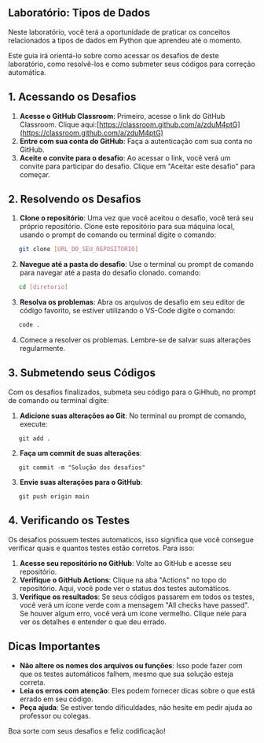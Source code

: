 ## Laboratório: Tipos de Dados

Neste laboratório, você terá a oportunidade de praticar os conceitos relacionados a tipos de dados em Python que aprendeu até o momento.

Este guia irá orientá-lo sobre como acessar os desafios de deste laboratório, como resolvê-los e como submeter seus códigos para correção automática.

## 1. Acessando os Desafios

1. **Acesse o GitHub Classroom**: Primeiro, acesse o link do GitHub Classroom. Clique aqui:[https://classroom.github.com/a/zduM4ptG](https://classroom.github.com/a/zduM4ptG)
2. **Entre com sua conta do GitHub**: Faça a autenticação com sua conta no GitHub.
3. **Aceite o convite para o desafio**: Ao acessar o link, você verá um convite para participar do desafio. Clique em "Aceitar este desafio" para começar.

## 2. Resolvendo os Desafios

1. **Clone o repositório**: Uma vez que você aceitou o desafio, você terá seu próprio repositório. Clone este repositório para sua máquina local, usando o prompt de comando ou terminal digite o comando:

```bash
   git clone [URL_DO_SEU_REPOSITORIO]
```

2. **Navegue até a pasta do desafio**: Use o terminal ou prompt de comando para navegar até a pasta do desafio clonado. comando:

```bash 
   cd [diretorio]
```

3. **Resolva os problemas**: Abra os arquivos de desafio em seu editor de código favorito, se estiver utilizando o VS-Code digite o comando:

```bash
   code .
```
 
4.  Comece a resolver os problemas. Lembre-se de salvar suas alterações regularmente.


## 3. Submetendo seus Códigos

Com os desafios finalizados, submeta seu código para o GiHhub, no prompt de comando ou terminal digite:

1. **Adicione suas alterações ao Git**: No terminal ou prompt de comando, execute:

```
   git add .
```

2. **Faça um commit de suas alterações**: 

```
   git commit -m "Solução dos desafios"
```

3. **Envie suas alterações para o GitHub**: 

```
   git push origin main
```

## 4. Verificando os Testes

Os desafios possuem testes automaticos, isso significa que você consegue verificar quais e quantos testes estão corretos. Para isso:

1. **Acesse seu repositório no GitHub**: Volte ao GitHub e acesse seu repositório.
2. **Verifique o GitHub Actions**: Clique na aba "Actions" no topo do repositório. Aqui, você pode ver o status dos testes automáticos.
3. **Verifique os resultados**: Se seus códigos passarem em todos os testes, você verá um ícone verde com a mensagem "All checks have passed". Se houver algum erro, você verá um ícone vermelho. Clique nele para ver os detalhes e entender o que deu errado.

## Dicas Importantes

- **Não altere os nomes dos arquivos ou funções**: Isso pode fazer com que os testes automáticos falhem, mesmo que sua solução esteja correta.
- **Leia os erros com atenção**: Eles podem fornecer dicas sobre o que está errado em seu código.
- **Peça ajuda**: Se estiver tendo dificuldades, não hesite em pedir ajuda ao professor ou colegas.

Boa sorte com seus desafios e feliz codificação!








